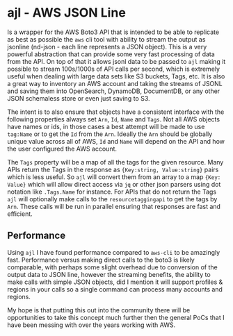 # ajl - AWS JSON Line

Is a wrapper for the AWS Boto3 API that is intended to be able to replicate as best as possible the `aws` cli tool with ability to stream the output as jsonline (nd-json - each line represents a JSON object). This is a very powerful abstraction that can provide some very fast processing of data from the API. On top of that it allows jsonl data to be passed to `ajl` making it possible to stream 100s/1000s of API calls per second, which is extremely useful when dealing with large data sets like S3 buckets, Tags, etc. It is also a great way to inventory an AWS account and taking the streams of JSONL and saving them into OpenSearch, DynamoDB, DocumentDB, or any other JSON schemaless store or even just saving to S3. 

The intent is to also ensure that objects have a consistent interface with the following properties always set `Arn`, `Id`, `Name` and `Tags`. Not all AWS objects have names or ids, in those cases a best attempt will be made to use `tag:Name` or to get the `Id` from the `Arn`. Ideally the `Arn` should be globally unique value across all of AWS, `Id` and `Name` will depend on the API and how the user configured the AWS account.

The `Tags` property will be a map of all the tags for the given resource. Many APIs return the Tags in the response as `{Key:string, Value:string}` pairs which is less useful. So `ajl` will convert them from an array to a map `{Key: Value}` which will allow direct access via `jq` or other json parsers using dot notation like `.Tags.Name` for instance. For APIs that do not return the Tags `ajl` will optionally make calls to the `resourcetaggingapi` to get the tags by `Arn`. These calls will be run in parallel ensuring that responses are fast and efficient.

## Performance

Using `ajl` I have found performance compared to `aws-cli` to be amazingly fast. Performance versus making direct calls to the boto3 is likely comparable, with perhaps some slight overhead due to conversion of the output data to JSON line, however the streaming benefits, the ability to make calls with simple JSON objects, did I mention it will support profiles & regions in your calls so a single command can process many accounts and regions.

My hope is that putting this out into the community there will be opportunities to take this concept much further then the general PoCs that I have been messing with over the years working with AWS.
